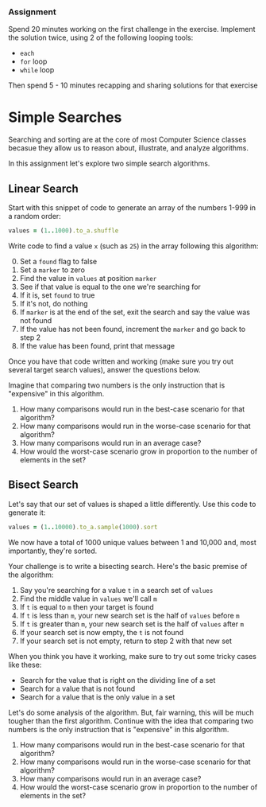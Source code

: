 ### Assignment

Spend 20 minutes working on the first challenge in the exercise. Implement the solution twice, using 2 of the following looping tools:

* `each`
* `for` loop
* `while` loop

Then spend 5 - 10 minutes recapping and sharing solutions for that exercise

# Simple Searches

Searching and sorting are at the core of most Computer Science classes
becasue they allow us to reason about, illustrate, and analyze algorithms.

In this assignment let's explore two simple search algorithms.

## Linear Search

Start with this snippet of code to generate an array of the numbers 1-999 in
a random order:

```ruby
values = (1..1000).to_a.shuffle
```

Write code to find a value `x` (such as `25`) in the array following this algorithm:

0. Set a `found` flag to false
1. Set a `marker` to zero
2. Find the value in `values` at position `marker`
3. See if that value is equal to the one we're searching for
4. If it is, set `found` to true
5. If it's not, do nothing
6. If `marker` is at the end of the set, exit the search and say the value was not found
7. If the value has not been found, increment the `marker` and go back to step 2
8. If the value has been found, print that message

Once you have that code written and working (make sure you try out several target search values),
answer the questions below.

Imagine that comparing two numbers is the only instruction that is "expensive" in this algorithm.

1. How many comparisons would run in the best-case scenario for that algorithm?
2. How many comparisons would run in the worse-case scenario for that algorithm?
3. How many comparisons would run in an average case?
4. How would the worst-case scenario grow in proportion to the number of elements in the set?

## Bisect Search

Let's say that our set of values is shaped a little differently. Use this code to generate it:

```ruby
values = (1..10000).to_a.sample(1000).sort
```

We now have a total of 1000 unique values between 1 and 10,000 and, most importantly, they're sorted.

Your challenge is to write a bisecting search. Here's the basic premise of the algorithm:

1. Say you're searching for a value `t` in a search set of `values`
2. Find the middle value in `values` we'll call `m`
3. If `t` is equal to `m` then your target is found
4. If `t` is less than `m`, your new search set is the half of `values` before `m`
5. If `t` is greater than `m`, your new search set is the half of `values` after `m`
6. If your search set is now empty, the `t` is not found
7. If your search set is not empty, return to step 2 with that new set

When you think you have it working, make sure to try out some tricky cases like these:

* Search for the value that is right on the dividing line of a set
* Search for a value that is not found
* Search for a value that is the only value in a set

Let's do some analysis of the algorithm. But, fair warning, this will be much tougher than the first algorithm.
Continue with the idea that comparing two numbers is the only instruction that is "expensive" in this algorithm.

1. How many comparisons would run in the best-case scenario for that algorithm?
2. How many comparisons would run in the worse-case scenario for that algorithm?
3. How many comparisons would run in an average case?
4. How would the worst-case scenario grow in proportion to the number of elements in the set?
